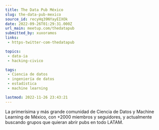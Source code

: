```yaml
---
title: The Data Pub México
slug: the-data-pub-mexico
source_id: recyHq39NYayEIXOk
date: 2022-09-26T01:29:31.000Z
url_main: meetup.com/thedatapub
submitted_by: xuxoramos
links: 
 - https-twitter-com-thedatapub

topics: 
 - data-ia
 - hacking-civico

tags: 
 - Ciencia de datos
 - ingeniería de datos
 - estadística
 - machine learning

lastmod: 2022-11-26 23:43:21
---
```


La primerísima y más grande comunidad de Ciencia de Datos y Machine Learning de México, con +2000 miembros y seguidores, y actualmente buscando grupos que quieran abrir pubs en todo LATAM.

